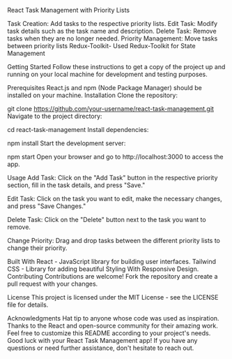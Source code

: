 React Task Management with Priority Lists


Task Creation: Add tasks to the respective priority lists.
Edit Task: Modify task details such as the task name and description.
Delete Task: Remove tasks when they are no longer needed.
Priority Management: Move tasks between priority lists
Redux-Toolkit- Used Redux-Toolkit for State Management


Getting Started
Follow these instructions to get a copy of the project up and running on your local machine for development and testing purposes.

Prerequisites
React.js and npm (Node Package Manager) should be installed on your machine.
Installation
Clone the repository:

git clone https://github.com/your-username/react-task-management.git
Navigate to the project directory:

cd react-task-management
Install dependencies:

npm install
Start the development server:

npm start
Open your browser and go to http://localhost:3000 to access the app.

Usage
Add Task: Click on the "Add Task" button in the respective priority section, fill in the task details, and press "Save."

Edit Task: Click on the task you want to edit, make the necessary changes, and press "Save Changes."

Delete Task: Click on the "Delete" button next to the task you want to remove.

Change Priority: Drag and drop tasks between the different priority lists to change their priority.

Built With
React - JavaScript library for building user interfaces.
Tailwind CSS - Library for adding beautiful Styling With Responsive Design.
Contributing
Contributions are welcome! Fork the repository and create a pull request with your changes.

License
This project is licensed under the MIT License - see the LICENSE file for details.

Acknowledgments
Hat tip to anyone whose code was used as inspiration.
Thanks to the React and open-source community for their amazing work.
Feel free to customize this README according to your project's needs. Good luck with your React Task Management app! If you have any questions or need further assistance, don't hesitate to reach out.
